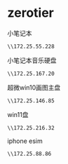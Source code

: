 # zerotier

小笔记本 
```
\\172.25.55.228
```
小笔记本音乐硬盘
```
\\172.25.167.20
```
超微win10画图主盘
```
\\172.25.146.85
```
win11盘
```
\\172.25.216.32
```
iphone esim
```
\\172.25.88.86
```
